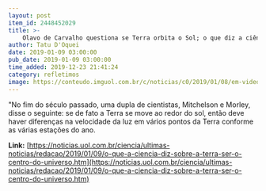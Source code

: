 ```yaml
---
layout: post
item_id: 2448452029
title: >-
    Olavo de Carvalho questiona se Terra orbita o Sol; o que diz a ciência?
author: Tatu D'Oquei
date: 2019-01-09 03:00:00
pub_date: 2019-01-09 03:00:00
time_added: 2019-12-23 21:41:24
category: refletimos
image: https://conteudo.imguol.com.br/c/noticias/c0/2019/01/08/em-video-olavo-de-carvalho-contestou-teorias-consolidadas-da-fisica-1546982277221_v2_615x300.jpg
---
```


"No fim do século passado, uma dupla de cientistas, Mitchelson e Morley, disse o seguinte: se de fato a Terra se move ao redor do sol, então deve haver diferenças na velocidade da luz em vários pontos da Terra conforme as várias estações do ano.

**Link:** [https://noticias.uol.com.br/ciencia/ultimas-noticias/redacao/2019/01/09/o-que-a-ciencia-diz-sobre-a-terra-ser-o-centro-do-universo.htm](https://noticias.uol.com.br/ciencia/ultimas-noticias/redacao/2019/01/09/o-que-a-ciencia-diz-sobre-a-terra-ser-o-centro-do-universo.htm)

